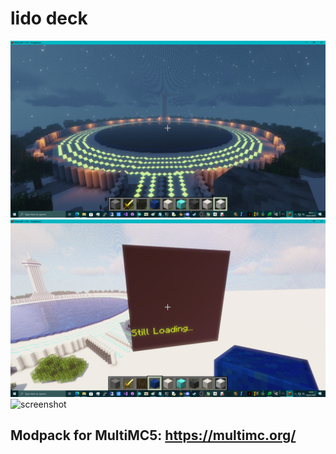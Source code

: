 # lido deck

![screenshot](https://github.com/TheMindVirus/pyro/blob/lido/screenshot1.png)
![screenshot](https://github.com/TheMindVirus/pyro/blob/lido/screenshot2.png)
![screenshot](https://github.com/TheMindVirus/pyro/blob/lido/screenshot3.png)

## Modpack for MultiMC5: https://multimc.org/
